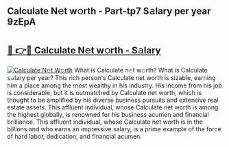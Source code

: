 ## Calculate N𝚎t w𝚘rth - Part-tp7 S𝚊lary per year 9zEpA

# <h2><a href="http://gc49x4h.nevu.top/?p=Calculate">🔗 👉🔴 Calculate N𝚎t w𝚘rth - S𝚊lary</a></h2>

[![Calculate N𝚎t W𝚘rth](https://i.imgur.com/Oavwk0R.jpeg)](http://gc49x4h.nevu.top/?p=Calculate)
What is Calculate n𝚎t w𝚘rth? What is Calculate s𝚊lary per year?
This rich person's Calculate net worth is sizable, earning him a place among the most wealthy in his industry. His income from his job is considerable, but it is outmatched by Calculate net worth, which is thought to be amplified by his diverse business pursuits and extensive real estate assets. This affluent individual, whose Calculate net worth is among the highest globally, is renowned for his business acumen and financial brilliance. This affluent individual, whose Calculate net worth is in the billions and who earns an impressive salary, is a prime example of the force of hard labor, dedication, and financial acumen.
